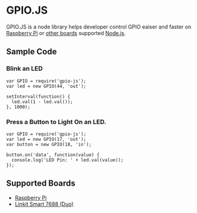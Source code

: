 # GPIO.JS
GPIO.JS is a node library helps developer control GPIO eaiser and faster on [Raspberry Pi][rpi] or [other boards][supported-boards] supported [Node.js][nodejs].

## Sample Code
### Blink an LED
```
var GPIO = require('gpio-js');
var led = new GPIO(44, 'out');

setInterval(function() {
  led.val(1 - led.val());
}, 1000);
```

### Press a Button to Light On an LED.
```
var GPIO = require('gpio-js');
var led = new GPIO(17, 'out');
var button = new GPIO(18, 'in');

button.on('data', function(value) {
  console.log('LED Pin: ' + led.val(value));
});
```
## Supported Boards
* [Raspberry Pi][rpi]
* [Linkit Smart 7688 (Duo)][linkit7688]

[nodejs]: https://nodejs.org
[rpi]: https://www.raspberrypi.org
[linkit7688]: https://labs.mediatek.com/site/global/developer_tools/mediatek_linkit_smart_7688/whatis_7688/index.gsp
[supported-boards]: https://github.com/evanxd/gpio-js#supported-boards
